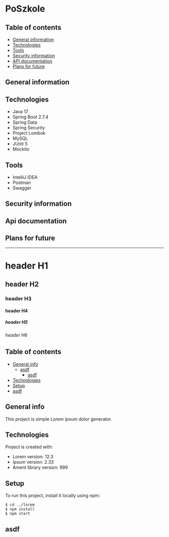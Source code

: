 # PoSzkole
## Table of contents
* [General information](#general-information)
* [Technologies](#technologies)
* [Tools](#tools)
* [Security information](#security-information)
* [API documentation](#api-documentation)
* [Plans for future](#plans-for-future)

## General information

## Technologies
* Java 17
* Spring Boot 2.7.4
* Spring Data
* Spring Security
* Project Lombok
* MySQL
* JUnit 5
* Mockito

## Tools
* IntelliJ IDEA
* Postman
* Swagger

## Security information

## Api documentation

### 

## Plans for future











---
# header H1
## header H2
### header H3
#### header H4
##### header H5
###### header H6

## Table of contents
* [General info](#general-info)
  * [asdf](#ad)
    * [asdf](#a)
* [Technologies](#technologies)
* [Setup](#setup)
* [asdf](#asdf)

## General info
This project is simple Lorem ipsum dolor generator.
	
## Technologies
Project is created with:
* Lorem version: 12.3
* Ipsum version: 2.33
* Ament library version: 999
	
## Setup
To run this project, install it locally using npm:

```
$ cd ../lorem
$ npm install
$ npm start
```

## asdf

